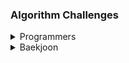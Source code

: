 ### Algorithm Challenges

<details>
<summary>Programmers</summary>

[부대복귀/lv4](/프로그래머스/unrated/132266. 부대복귀/)<br>
[1,2,3 떨어트리기/lv4](/프로그래머스/unrated/150364. 1，2，3 떨어트리기/)<br>
[표 병합/lv3](/프로그래머스/unrated/150366. 표 병합/)<br>
[인사고과/lv3](/프로그래머스/unrated/152995. 인사고과/)<br>
[연속 펄스 부분 수열의 합/lv3](/프로그래머스/unrated/161988. 연속 펄스 부분 수열의 합/)<br>
[사칙연산/lv4](/프로그래머스/lv4/1843. 사칙연산/)<br>
[올바른 괄호의 갯수/lv4](/프로그래머스/lv4/12929. 올바른 괄호의 갯수/)<br>
[단어 퍼즐/lv4](/프로그래머스/lv4/12983. 단어 퍼즐/)<br>
[지형 편집/lv4](/프로그래머스/lv4/12984. 지형 편집/)<br>
[[3차] 자동완성/lv4](/프로그래머스/lv4/17685. ［3차］ 자동완성/)<br>
[무지의 먹방 라이브/lv4](/프로그래머스/lv4/42891. 무지의 먹방 라이브/)<br>
[블록 게임/lv4](/프로그래머스/lv4/42894. 블록 게임/)<br>
[도둑질/lv4](/프로그래머스/lv4/42897. 도둑질/)<br>
[징검다리/lv4](/프로그래머스/lv4/43236. 징검다리/)<br>
[쿠키 구입/lv4](/프로그래머스/lv4/49995. 쿠키 구입/)<br>
[가사 검색/lv4](/프로그래머스/lv4/60060. 가사 검색/)<br>
[지형 이동/lv4](/프로그래머스/lv4/62050. 지형 이동/)<br>
[호텔 방 배정/lv4](/프로그래머스/lv4/64063. 호텔 방 배정/)<br>
[[카카오 인턴] 동굴 탐험/lv4](/프로그래머스/lv4/67260. ［카카오 인턴］ 동굴 탐험/)<br>
[트리 트리오 중간값/lv4](/프로그래머스/lv4/68937. 트리 트리오 중간값/)<br>
[매출 하락 최소화/lv4](/프로그래머스/lv4/72416. 매출 하락 최소화/)<br>
[미로 탈출/lv4](/프로그래머스/lv4/81304. 미로 탈출/)<br>
[행렬과 연산/lv4](/프로그래머스/lv4/118670. 행렬과 연산/)<br>
[거스름돈/lv3](/프로그래머스/lv3/12907. 거스름돈/)<br>
[선입 선출 스케줄링/lv3](/프로그래머스/lv3/12920. 선입 선출 스케줄링/)<br>
[최적의 행렬 곱셈/lv3](/프로그래머스/lv3/12942. 최적의 행렬 곱셈/)<br>
[섬 연결하기/lv3](/프로그래머스/lv3/42861. 섬 연결하기/)<br>
[N으로 표현/lv3](/프로그래머스/lv3/42895. N으로 표현/)<br>
[순위/lv3](/프로그래머스/lv3/49191. 순위/)<br>
[풍선 터트리기/lv3](/프로그래머스/lv3/68646. 풍선 터트리기/)<br>
[스타 수열/lv3](/프로그래머스/lv3/70130. 스타 수열/)<br>
[카드 짝 맞추기/lv3](/프로그래머스/lv3/72415. 카드 짝 맞추기/)<br>
[모두 0으로 만들기/lv3](/프로그래머스/lv3/76503. 모두 0으로 만들기/)<br>
[110 옮기기/lv3](/프로그래머스/lv3/77886. 110 옮기기/)<br>
[퍼즐 조각 채우기/lv3](/프로그래머스/lv3/84021. 퍼즐 조각 채우기/)<br>
[아이템 줍기/lv3](/프로그래머스/lv3/87694. 아이템 줍기/)<br>
[사라지는 발판/lv3](/프로그래머스/lv3/92345. 사라지는 발판/)<br>

</details>

<details>
<summary>Baekjoon</summary>

[2042 구간 합 구하기/Gold](/백준/Gold/2042. 구간 합 구하기/)<br>
[3653 영화 수집/Platinum](/백준/Platinum/3653. 영화 수집/)<br>
[1280 나무 심기/Platinum](/백준/Platinum/1280. 나무 심기/)<br>
[17297 Messi Gimossi/Gold](/백준/Gold/17297. Messi Gimossi/)<br>
[17623 괄호/Gold](/백준/Gold/17623. 괄호/)<br>
[5419 북서풍/Platinum](/백준/Platinum/5419. 북서풍/)<br>
[2618 경찰차/Platinum](/백준/Platinum/2618. 경찰차/)<br>
[3015 오아시스 재결합/Platinum](/백준/Platinum/3015. 오아시스 재결합/)<br>
[3197 백조의 호수/Platinum](/백준/Platinum/3197. 백조의 호수/)<br>
[12865 평범한 배낭/Gold](/백준/Gold%20V/12865. 평범한 배낭/)<br>
[14003 가장 긴 증가하는 부분 수열 5/Platinum](/백준/Platinum/14003. 가장 긴 증가하는 부분 수열 5/)<br>
[17071 숨바꼭질 5/Platinum](/백준/Platinum/17071. 숨바꼭질 5/)<br>
[1062 가르침/Gold](/백준/Gold/1062. 가르침/)<br>
[1068 트리/Gold](/백준/Gold/1068. 트리/)<br>
[1103 게임/Gold](/백준/Gold/1103. 게임/)<br>
[1202 보석 도둑/Gold](/백준/Gold/1202. 보석 도둑/)<br>
[1285 동전 뒤집기/Gold](/백준/Gold/1285. 동전 뒤집기/)<br>
[1344 축구/Gold](/백준/Gold/1344. 축구/)<br>
[1450 냅색문제/Gold](/백준/Gold/1450. 냅색문제/)<br>
[1480 보석 모으기/Gold](/백준/Gold/1480. 보석 모으기/)<br>
[1509 팰린드롬 분할/Gold](/백준/Gold/1509. 팰린드롬 분할/)<br>
[1513 경로 찾기/Gold](/백준/Gold/1513. 경로 찾기/)<br>
[1561 놀이 공원/Gold](/백준/Gold/1561. 놀이 공원/)<br>
[1644 소수의 연속합/Gold](/백준/Gold/1644. 소수의 연속합/)<br>
[1700 멀티탭 스케줄링/Gold](/백준/Gold/1700. 멀티탭 스케줄링/)<br>
[1781 컵라면/Gold](/백준/Gold/1781. 컵라면/)<br>
[1911 흙길 보수하기/Gold](/백준/Gold/1911. 흙길 보수하기/)<br>
[1987 알파벳/Gold](/백준/Gold/1987. 알파벳/)<br>
[2098 외판원 순회/Gold](/백준/Gold/2098. 외판원 순회/)<br>
[2109 순회강연/Gold](/백준/Gold/2109. 순회강연/)<br>
[2170 선 긋기/Gold](/백준/Gold/2170. 선 긋기/)<br>
[2234 성곽/Gold](/백준/Gold/2234. 성곽/)<br>
[2240 자두나무/Gold](/백준/Gold/2240. 자두나무/)<br>
[2293 동전 1/Gold](/백준/Gold/2293. 동전 1/)<br>
[2294 동전 2/Gold](/백준/Gold/2294. 동전 2/)<br>
[2342 Dance Dance Revolution/Gold/Gold](/백준/Gold/2342. Dance Dance Revolution/)<br>
[2565 전깃줄/Gold](/백준/Gold/2565. 전깃줄/)<br>
[2589 보물섬/Gold](/백준/Gold/2589. 보물섬/)<br>
[2632 피자판매/Gold](/백준/Gold/2632. 피자판매/)<br>
[2636 치즈/Gold](/백준/Gold/2636. 치즈/)<br>
[3190 뱀/Gold](/백준/Gold/3190. 뱀/)<br>
[3687 성냥개비/Gold](/백준/Gold/3687. 성냥개비/)<br>
[4179 불 !/Gold](/백준/Gold/4179. 불！/)<br>
[4781 사탕 가게/Gold](/백준/Gold/4781. 사탕 가게/)<br>
[4811 알약/Gold](/백준/Gold/4811. 알약/)<br>
[5430 AC/Gold](/백준/Gold/5430. AC/)<br>
[5557 1학년/Gold](/백준/Gold/5557. 1학년/)<br>
[9935 문자열 폭발/Gold](/백준/Gold/9935. 문자열 폭발/)<br>
[10942 팰린드롬 ?/Gold](/백준/Gold/10942. 팰린드롬？/)<br>
[12100 2048 (Easy)/Gold](/백준/Gold/12100. 2048 （Easy）/)<br>
[12851 숨바꼭질 2/Gold](/백준/Gold/12851. 숨바꼭질 2/)<br>
[12869 뮤탈리스크/Gold](/백준/Gold/12869. 뮤탈리스크/)<br>
[13144 List of Unique Numbers/Gold](/백준/Gold/13144. List of Unique Numbers/)<br>
[13244 Tree/Gold](/백준/Gold/13244. Tree/)<br>
[13913 숨바꼭질 4/Gold](/백준/Gold/13913. 숨바꼭질 4/)<br>
[14002 가장 긴 증가하는 부분 수열 4/Gold](/백준/Gold/14002. 가장 긴 증가하는 부분 수열 4/)<br>
[14391 종이 조각/Gold](/백준/Gold/14391. 종이 조각/)<br>
[14497 주난의 난/Gold](/백준/Gold/14497. 주난의 난（難）/)<br>
[14502 연구소/Gold](/백준/Gold/14502. 연구소/)<br>
[14863 서울에서 경산까지/Gold](/백준/Gold/14863. 서울에서 경산까지/)<br>
[14867 물통/Gold](/백준/Gold/14867. 물통/)<br>
[14890 경사로/Gold](/백준/Gold/14890. 경사로/)<br>
[15662 톱니바퀴 (2)/Gold](/백준/Gold/15662. 톱니바퀴 （2）/)<br>
[15683 감시/Gold](/백준/Gold/15683. 감시/)<br>
[15684 사다리 조작/Gold](/백준/Gold/15684. 사다리 조작/)<br>
[15685 드래곤 커브/Gold](/백준/Gold/15685. 드래곤 커브/)<br>
[15686 치킨 배달/Gold](/백준/Gold/15686. 치킨 배달/)<br>
[15926 현옥은 괄호왕이야!!/Gold](/백준/Gold/15926. 현욱은 괄호왕이야！！/)<br>
[16234 인구 이동/Gold](/백준/Gold/16234. 인구 이동/)<br>
[16235 나무 재테크/Gold](/백준/Gold/16235. 나무 재테크/)<br>
[16434 드래곤 앤 던전/Gold](/백준/Gold/16434. 드래곤 앤 던전/)<br>
[16637 괄호 추가하기/Gold](/백준/Gold/16434. 드래곤 앤 던전/)<br>
[17070 파이프 옮기기 1/Gold](/백준/Gold/17070. 파이프 옮기기 1/)<br>
[17136 색종이 붙이기/Gold](/백준/Gold/17136. 색종이 붙이기/)<br>
[17143 낚시왕/Gold](/백준/Gold/17143. 낚시왕/)<br>
[17144 미세먼지 안녕!/Gold](/백준/Gold/17144. 미세먼지 안녕！/)<br>
[17298 오큰수/Gold](/백준/Gold/17298. 오큰수/)<br>
[17406 배열 돌리기 4/Gold](/백준/Gold/17406. 배열 돌리기 4/)<br>
[17471 게리맨더링/Gold](/백준/Gold/17471. 게리맨더링/)<br>
[17822 원판 돌리기/Gold](/백준/Gold/17822. 원판 돌리기/)<br>
[17825 주사위 윷놀이/Gold](/백준/Gold/17825. 주사위 윷놀이/)<br>
[17837 새로운 게임 2/Gold](/백준/Gold/17837. 새로운 게임 2/)<br>
[19942 다이어트/Gold](/백준/Gold/19942. 다이어트/)<br>
[1315 RPG/Platinum](/백준/Platinum/1315. RPG/)<br>
[17258 인기가 넘쳐흘러/Platinum](/백준/Platinum/17258. 인기가 넘쳐흘러/)<br>
[2302 극장 좌석/Silver](/백준/Silver/2302. 극장 좌석/)<br>
[1514 자물쇠/Platinum](/백준/Platinum/1514. 자물쇠/)<br>

</details>
